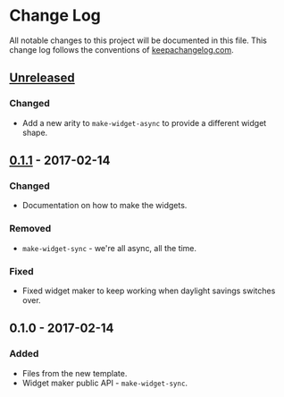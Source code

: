 # Change Log
All notable changes to this project will be documented in this file. This change log follows the conventions of [keepachangelog.com](http://keepachangelog.com/).

## [Unreleased]
### Changed
- Add a new arity to `make-widget-async` to provide a different widget shape.

## [0.1.1] - 2017-02-14
### Changed
- Documentation on how to make the widgets.

### Removed
- `make-widget-sync` - we're all async, all the time.

### Fixed
- Fixed widget maker to keep working when daylight savings switches over.

## 0.1.0 - 2017-02-14
### Added
- Files from the new template.
- Widget maker public API - `make-widget-sync`.

[Unreleased]: https://github.com/your-name/ew-no-ns-form/compare/0.1.1...HEAD
[0.1.1]: https://github.com/your-name/ew-no-ns-form/compare/0.1.0...0.1.1
